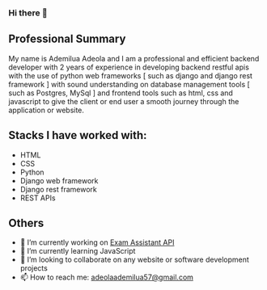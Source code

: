 ### Hi there 👋

## Professional Summary
My name is Ademilua Adeola and I am a professional and efficient backend developer with 2 years of experience in developing backend restful apis with the use of python web frameworks [ such as django and django rest framework ] with sound understanding on database management tools [ such as Postgres, MySql ] and frontend tools such as html, css and javascript to give the client or end user a smooth journey through the application or website.

## Stacks I have worked with:
- HTML
- CSS
- Python
- Django web framework
- Django rest framework
- REST APIs

## Others

- 🔭 I’m currently working on <a href = 'https://github.com/de-ola/django_examprep_api'>Exam Assistant API</a>
- 🌱 I’m currently learning JavaScript
- 👯 I’m looking to collaborate on any website or software development projects
- 📫 How to reach me: adeolaademilua57@gmail.com
